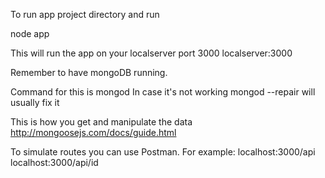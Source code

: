 To run app project directory and run

node app 

This will run the app on your localserver port 3000
localserver:3000

Remember to have mongoDB running.

Command for this is mongod
In case it's not working mongod --repair will usually fix it

This is how you get and manipulate the data
http://mongoosejs.com/docs/guide.html

To simulate routes you can use Postman. For example:
localhost:3000/api
localhost:3000/api/id